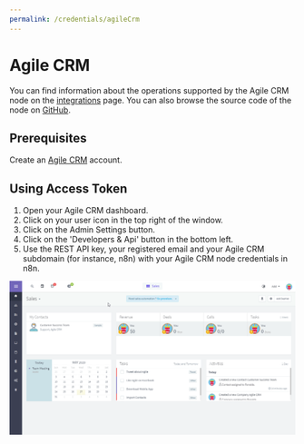 ```yaml
---
permalink: /credentials/agileCrm
---
```


# Agile CRM

You can find information about the operations supported by the Agile CRM node on the [integrations](https://n8n.io/integrations/n8n-nodes-base.agileCrm) page. You can also browse the source code of the node on [GitHub](https://github.com/n8n-io/n8n/tree/master/packages/nodes-base/nodes/AgileCrm).

## Prerequisites

Create an [Agile CRM](https://www.agilecrm.com/) account.

## Using Access Token

1. Open your Agile CRM dashboard.
2. Click on your user icon in the top right of the window.
3. Click on the Admin Settings button.
4. Click on the 'Developers & Api' button in the bottom left.
5. Use the REST API key, your registered email and your Agile CRM subdomain (for instance, n8n) with your Agile CRM node credentials in n8n.


![Getting AgileCrm credentials](./using-access-token.gif)
